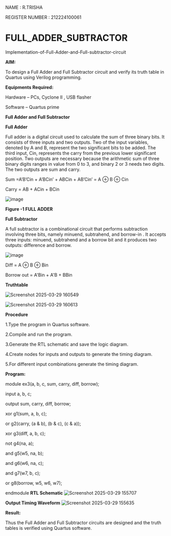 NAME : R.TRISHA

REGISTER NUMBER : 212224100061 


# FULL_ADDER_SUBTRACTOR


Implementation-of-Full-Adder-and-Full-subtractor-circuit

**AIM:**

To design a Full Adder and Full Subtractor circuit and verify its truth table in Quartus using Verilog programming.

**Equipments Required:**

Hardware – PCs, Cyclone II , USB flasher

Software – Quartus prime

**Full Adder and Full Subtractor**

**Full Adder**

Full adder is a digital circuit used to calculate the sum of three binary bits. It consists of three inputs and two outputs. Two of the input variables, denoted by A and B, represent the two significant bits to be added. The third input, Cin, represents the carry from the previous lower significant position. Two outputs are necessary because the arithmetic sum of three binary digits ranges in value from 0 to 3, and binary 2 or 3 needs two digits. The two outputs are sum and carry.

Sum =A’B’Cin + A’BCin’ + ABCin + AB’Cin’ = A ⊕ B ⊕ Cin 

Carry = AB + ACin + BCin

![image](https://github.com/naavaneetha/FULL_ADDER_SUBTRACTOR/assets/154305477/0f30ba51-5ffb-4198-845f-18e054f675e7)

**Figure -1 FULL ADDER**

**Full Subtractor**

A full subtractor is a combinational circuit that performs subtraction involving three bits, namely minuend, subtrahend, and borrow-in . It accepts three inputs: minuend, subtrahend and a borrow bit and it produces two outputs: difference and borrow.

![image](https://github.com/naavaneetha/FULL_ADDER_SUBTRACTOR/assets/154305477/02b24f51-ab51-4304-9ad6-7b81ffc1ead5)

Diff = A ⊕ B ⊕ Bin 

Borrow out = A'Bin + A'B + BBin

**Truthtable**


![Screenshot 2025-03-29 160549](https://github.com/user-attachments/assets/b73d6211-086b-4d9a-85c4-bb24340800d4)

![Screenshot 2025-03-29 160613](https://github.com/user-attachments/assets/a8ee6a8b-73e3-4745-bb0b-dbfad91beded)

**Procedure**

1.Type the program in Quartus software.

2.Compile and run the program.

3.Generate the RTL schematic and save the logic diagram.

4.Create nodes for inputs and outputs to generate the timing diagram.

5.For different input combinations generate the timing diagram.

**Program:**

module ex3(a, b, c, sum, carry, diff, borrow);

input a, b, c;

output sum, carry, diff, borrow;

xor g1(sum, a, b, c);  

or  g2(carry, (a & b), (b & c), (c & a)); 

xor g3(diff, a, b, c);   

not g4(na, a);  

and g5(w5, na, b); 

and g6(w6, na, c); 

and g7(w7, b, c);

or  g8(borrow, w5, w6, w7);

endmodule
**RTL Schematic**
![Screenshot 2025-03-29 155707](https://github.com/user-attachments/assets/773d9e5f-3f90-47f8-8dfc-5f73e61d6bdc)

**Output Timing Waveform**
![Screenshot 2025-03-29 155635](https://github.com/user-attachments/assets/9f38c907-a968-4edf-a4e0-0e895b76a832)

**Result:**

Thus the Full Adder and Full Subtractor circuits are designed and the truth tables is verified using Quartus software.



